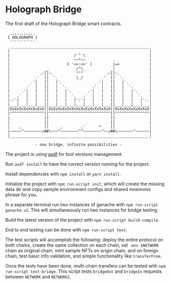 # Holograph Bridge
The first draft of the Holograph Bridge smart contracts.
```
  ,,,,,,,,,,,
 [ HOLOGRAPH ]
  '''''''''''
  _____________________________________________________________
 |                                                             |
 |                            / ^ \                            |
 |                            ~~*~~            .               |
 |                         [ '<>:<>' ]         |=>             |
 |               __           _/"\_           _|               |
 |             .:[]:.          """          .:[]:.             |
 |           .'  []  '.        \_/        .'  []  '.           |
 |         .'|   []   |'.               .'|   []   |'.         |
 |       .'  |   []   |  '.           .'  |   []   |  '.       |
 |     .'|   |   []   |   |'.       .'|   |   []   |   |'.     |
 |   .'  |   |   []   |   |  '.   .'  |   |   []   |   |  '.   |
 |.:'|   |   |   []   |   |   |':'|   |   |   []   |   |   |':.|
 |___|___|___|___[]___|___|___|___|___|___|___[]___|___|___|___|
 |XxXxXxXxXxXxXxX[]XxXxXxXxXxXxXxXxXxXxXxXxXxX[]XxXxXxXxXxXxXxX|
 |^^^^^^^^^^^^^^^[]^^^^^^^^^^^^^^^^^^^^^^^^^^^[]^^^^^^^^^^^^^^^|
 |               []                           []               |
 |               []                           []               |
 |    ,          []     ,        ,'      *    []               |
 |~~~~~^~~~~~~~~/##\~~~^~~~~~~~~^^~~~~~~~~^~~/##\~~~~~~~^~~~~~~|
 |_____________________________________________________________|

             - one bridge, infinite possibilities -
```

The project is using [asdf](https://asdf-vm.com/) for tool versions management.

Run `asdf install` to have the correct version running for the project.

Install dependencies with `npm install` or `yarn install`.

Initialize the project with `npm run-script init`, which will create the missing data dir and copy sample environment configs and shared mnemonic phrase for you.

In a separate terminal run two instances of ganache with `npm run-script ganache-x2`. This will simultaneously run two instances for bridge testing.

Build the latest version of the project with `npm run-script build-compile`.

End to end testing can be done with `npm run-script test`.

The test scripts will accomplish the following: deploy the entire protocol on both chains, create the same collection on each chain, set `.env $NETWORK` chain as original chain, mint sample NFTs on origin chain, and on foreign chain, test basic info validation, and simple functionality like `transferFrom`.

Once the tests have been done, multi-chain transfers can be tested with `npm run-script test-bridge`. This script tests `bridgeOut` and `bridgeIn` requests between `NETWORK` and `NETWORK2`.
